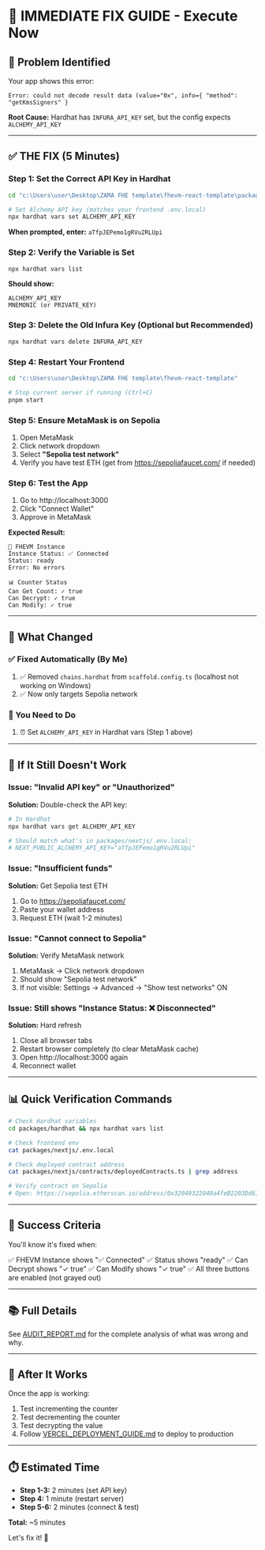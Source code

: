 # 🔧 IMMEDIATE FIX GUIDE - Execute Now

## 🎯 Problem Identified

Your app shows this error:
```
Error: could not decode result data (value="0x", info={ "method": "getKmsSigners" }
```

**Root Cause:** Hardhat has `INFURA_API_KEY` set, but the config expects `ALCHEMY_API_KEY`

---

## ✅ THE FIX (5 Minutes)

### Step 1: Set the Correct API Key in Hardhat

```bash
cd "c:\Users\user\Desktop\ZAMA FHE template\fhevm-react-template\packages\hardhat"

# Set Alchemy API key (matches your frontend .env.local)
npx hardhat vars set ALCHEMY_API_KEY
```

**When prompted, enter:** `aTfpJEPemo1gRVu2RLUpi`

### Step 2: Verify the Variable is Set

```bash
npx hardhat vars list
```

**Should show:**
```
ALCHEMY_API_KEY
MNEMONIC (or PRIVATE_KEY)
```

### Step 3: Delete the Old Infura Key (Optional but Recommended)

```bash
npx hardhat vars delete INFURA_API_KEY
```

### Step 4: Restart Your Frontend

```bash
cd "c:\Users\user\Desktop\ZAMA FHE template\fhevm-react-template"

# Stop current server if running (Ctrl+C)
pnpm start
```

### Step 5: Ensure MetaMask is on Sepolia

1. Open MetaMask
2. Click network dropdown
3. Select **"Sepolia test network"**
4. Verify you have test ETH (get from https://sepoliafaucet.com/ if needed)

### Step 6: Test the App

1. Go to http://localhost:3000
2. Click "Connect Wallet"
3. Approve in MetaMask

**Expected Result:**
```
🔧 FHEVM Instance
Instance Status: ✅ Connected
Status: ready
Error: No errors

📊 Counter Status
Can Get Count: ✓ true
Can Decrypt: ✓ true
Can Modify: ✓ true
```

---

## 🎉 What Changed

### ✅ Fixed Automatically (By Me)
1. ✅ Removed `chains.hardhat` from `scaffold.config.ts` (localhost not working on Windows)
2. ✅ Now only targets Sepolia network

### 🔧 You Need to Do
1. ⏰ Set `ALCHEMY_API_KEY` in Hardhat vars (Step 1 above)

---

## 🐛 If It Still Doesn't Work

### Issue: "Invalid API key" or "Unauthorized"

**Solution:** Double-check the API key:
```bash
# In Hardhat
npx hardhat vars get ALCHEMY_API_KEY

# Should match what's in packages/nextjs/.env.local:
# NEXT_PUBLIC_ALCHEMY_API_KEY="aTfpJEPemo1gRVu2RLUpi"
```

### Issue: "Insufficient funds"

**Solution:** Get Sepolia test ETH
1. Go to https://sepoliafaucet.com/
2. Paste your wallet address
3. Request ETH (wait 1-2 minutes)

### Issue: "Cannot connect to Sepolia"

**Solution:** Verify MetaMask network
1. MetaMask → Click network dropdown
2. Should show "Sepolia test network"
3. If not visible: Settings → Advanced → "Show test networks" ON

### Issue: Still shows "Instance Status: ❌ Disconnected"

**Solution:** Hard refresh
1. Close all browser tabs
2. Restart browser completely (to clear MetaMask cache)
3. Open http://localhost:3000 again
4. Reconnect wallet

---

## 📊 Quick Verification Commands

```bash
# Check Hardhat variables
cd packages/hardhat && npx hardhat vars list

# Check frontend env
cat packages/nextjs/.env.local

# Check deployed contract address
cat packages/nextjs/contracts/deployedContracts.ts | grep address

# Verify contract on Sepolia
# Open: https://sepolia.etherscan.io/address/0x32049322040a4feB2203Dd611378c3aa2988e415
```

---

## 🎯 Success Criteria

You'll know it's fixed when:

✅ FHEVM Instance shows "✅ Connected"
✅ Status shows "ready"
✅ Can Decrypt shows "✓ true"
✅ Can Modify shows "✓ true"
✅ All three buttons are enabled (not grayed out)

---

## 📚 Full Details

See [AUDIT_REPORT.md](./AUDIT_REPORT.md) for the complete analysis of what was wrong and why.

---

## 🚀 After It Works

Once the app is working:
1. Test incrementing the counter
2. Test decrementing the counter
3. Test decrypting the value
4. Follow [VERCEL_DEPLOYMENT_GUIDE.md](./VERCEL_DEPLOYMENT_GUIDE.md) to deploy to production

---

## ⏱️ Estimated Time

- **Step 1-3:** 2 minutes (set API key)
- **Step 4:** 1 minute (restart server)
- **Step 5-6:** 2 minutes (connect & test)

**Total:** ~5 minutes

Let's fix it! 🚀
